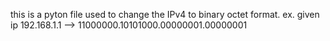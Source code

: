 this is a pyton file used to change the IPv4 to binary octet format.
ex. given ip 192.168.1.1 --> 11000000.10101000.00000001.00000001
